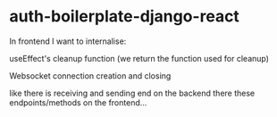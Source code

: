# auth-boilerplate-django-react

In frontend I want to internalise:

useEffect's cleanup function (we return the function used for cleanup)

Websocket connection creation and closing


like there is receiving and sending end on the backend there these endpoints/methods on the frontend...